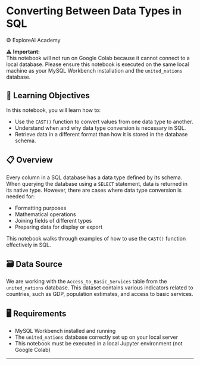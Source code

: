# Converting Between Data Types in SQL

© ExploreAI Academy

⚠️ **Important:**  
This notebook will not run on Google Colab because it cannot connect to a local database. Please ensure this notebook is executed on the same local machine as your MySQL Workbench installation and the `united_nations` database.

## 🧠 Learning Objectives

In this notebook, you will learn how to:

- Use the `CAST()` function to convert values from one data type to another.
- Understand when and why data type conversion is necessary in SQL.
- Retrieve data in a different format than how it is stored in the database schema.

## 📋 Overview

Every column in a SQL database has a data type defined by its schema. When querying the database using a `SELECT` statement, data is returned in its native type. However, there are cases where data type conversion is needed for:

- Formatting purposes  
- Mathematical operations  
- Joining fields of different types  
- Preparing data for display or export  

This notebook walks through examples of how to use the `CAST()` function effectively in SQL.

## 🗃️ Data Source

We are working with the `Access_to_Basic_Services` table from the `united_nations` database. This dataset contains various indicators related to countries, such as GDP, population estimates, and access to basic services.

## 🖥️ Requirements

- MySQL Workbench installed and running
- The `united_nations` database correctly set up on your local server
- This notebook must be executed in a local Jupyter environment (not Google Colab)

---


